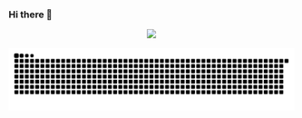 ### Hi there 👋
<div align="center">
  <a href="https://github.com/BX7L">
  <img src="https://github-readme-stats.vercel.app/api?username=BX7L&show_icons=true&theme=radical&include_all_commits=true&count_private=true"/>
</div>

![Snake animation](https://github.com/BX7L/BX7L/blob/output/github-contribution-grid-snake.svg)
